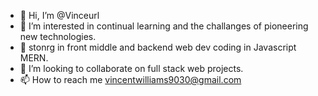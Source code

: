 - 👋 Hi, I’m @Vinceurl
- 👀 I’m interested in continual learning and the challanges of pioneering new technologies.
- 🌱 stonrg in front middle and backend web dev coding in Javascript MERN. 
- 💞️ I’m looking to collaborate on full stack web projects.
- 📫 How to reach me vincentwilliams9030@gmail.com


